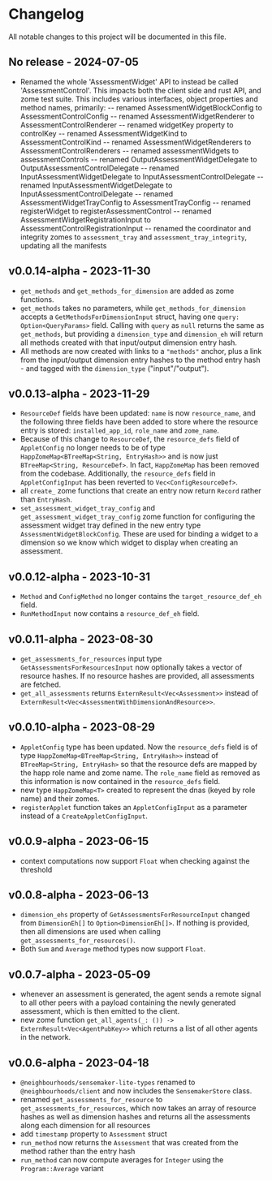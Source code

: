 # Changelog
All notable changes to this project will be documented in this file.

## No release - 2024-07-05
- Renamed the whole 'AssessmentWidget' API to instead be called 'AssessmentControl'. This impacts both the client side and rust API, and zome test suite. This includes various interfaces, object properties and method names, primarily:
-- renamed AssessmentWidgetBlockConfig to AssessmentControlConfig
-- renamed AssessmentWidgetRenderer to AssessmentControlRenderer
-- renamed widgetKey property to controlKey
-- renamed AssessmentWidgetKind to AssessmentControlKind
-- renamed AssessmentWidgetRenderers to AssessmentControlRenderers
-- renamed assessmentWidgets to assessmentControls
-- renamed OutputAssessmentWidgetDelegate to OutputAssessmentControlDelegate
-- renamed InputAssessmentWidgetDelegate to InputAssessmentControlDelegate
-- renamed InputAssessmentWidgetDelegate to InputAssessmentControlDelegate
-- renamed AssessmentWidgetTrayConfig to AssessmentTrayConfig
-- renamed registerWidget to registerAssessmentControl
-- renamed AssessmentWidgetRegistrationInput to AssessmentControlRegistrationInput
-- renamed the coordinator and integrity zomes to `assessment_tray` and `assessment_tray_integrity`, updating all the manifests

## v0.0.14-alpha - 2023-11-30
- `get_methods` and `get_methods_for_dimension` are added as zome functions. 
- `get_methods` takes no parameters, while `get_methods_for_dimension` accepts a `GetMethodsForDimensionInput` struct, having one `query: Option<QueryParams>` field. Calling with `query` as `null` returns the same as `get_methods`, but providing a `dimension_type` and `dimension_eh` will return all methods created with that input/output dimension entry hash.  
- All methods are now created with links to a `"methods"` anchor, plus a link from the input/output dimension entry hashes to the method entry hash - and tagged with the `dimension_type` ("input"/"output").
## v0.0.13-alpha - 2023-11-29
- `ResourceDef` fields have been updated: `name` is now `resource_name`, and the following three fields have been added to store where the resource entry is stored: `installed_app_id`, `role_name` and `zome_name`. 
- Because of this change to `ResourceDef`, the `resource_defs` field of `AppletConfig` no longer needs to be of type `HappZomeMap<BTreeMap<String, EntryHash>>` and is now just `BTreeMap<String, ResourceDef>`. In fact, `HappZomeMap` has been removed from the codebase. Additionally, the `resource_defs` field in `AppletConfigInput` has been reverted to `Vec<ConfigResourceDef>`.
- all `create_` zome functions that create an entry now return `Record` rather than `EntryHash`.
- `set_assessment_widget_tray_config` and `get_assessment_widget_tray_config` zome function for configuring the assessment widget tray defined in the new entry type `AssessmentWidgetBlockConfig`. These are used for binding a widget to a dimension so we know which widget to display when creating an assessment.
## v0.0.12-alpha - 2023-10-31
- `Method` and `ConfigMethod` no longer contains the `target_resource_def_eh` field.
- `RunMethodInput` now contains a `resource_def_eh` field.
## v0.0.11-alpha - 2023-08-30
- `get_assessments_for_resources` input type `GetAssessmentsForResourcesInput` now optionally takes a vector of resource hashes. If no resource hashes are provided, all assessments are fetched.
- `get_all_assessments` returns `ExternResult<Vec<Assessment>>` instead of `ExternResult<Vec<AssessmentWithDimensionAndResource>>`.
## v0.0.10-alpha - 2023-08-29
- `AppletConfig` type has been updated. Now the `resource_defs` field is of type `HappZomeMap<BTreeMap<String, EntryHash>>` instead of `BTreeMap<String, EntryHash>` so that the resource defs are mapped by the happ role name and zome name. The `role_name` field as removed as this information is now contained in the `resource_defs` field.
- new type `HappZomeMap<T>` created to represent the dnas (keyed by role name) and their zomes.
- `registerApplet` function takes an `AppletConfigInput` as a parameter instead of a `CreateAppletConfigInput`.
## v0.0.9-alpha - 2023-06-15
- context computations now support `Float` when checking against the threshold
## v0.0.8-alpha - 2023-06-13
- `dimension_ehs` property of `GetAssessmentsForResourceInput` changed from `DimensionEh[]` to `Option<DimensionEh[]>`. If nothing is provided, then all dimensions are used when calling `get_assessments_for_resources()`.
- Both `Sum` and `Average` method types now support `Float`.
## v0.0.7-alpha - 2023-05-09
- whenever an assessment is generated, the agent sends a remote signal to all other peers with a payload containing the newly generated assessment, which is then emitted to the client.
- new zome function `get_all_agents(_: ()) -> ExternResult<Vec<AgentPubKey>>` which returns a list of all other agents in the network.
## v0.0.6-alpha - 2023-04-18
- `@neighbourhoods/sensemaker-lite-types` renamed to `@neighbourhoods/client` and now includes the `SensemakerStore` class.
- renamed `get_assessments_for_resource` to `get_assessments_for_resources`, which now takes an array of resource hashes as well as dimension hashes and returns all the assessments along each dimension for all resources
- add `timestamp` property to `Assessment` struct
- `run_method` now returns the `Assessment` that was created from the method rather than the entry hash
- `run_method` can now compute averages for `Integer` using the `Program::Average` variant